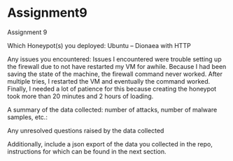 # Assignment9
Assignment 9

Which Honeypot(s) you deployed:
Ubuntu – Dionaea with HTTP

Any issues you encountered:
Issues I encountered were trouble setting up the firewall due to not have restarted my VM for awhile. Because I had been saving the state of the machine, the firewall command never worked. After multiple tries, I restarted the VM and eventually the command worked. Finally, I needed a lot of patience for this because creating the honeypot took more than 20 minutes and 2 hours of loading. 


A summary of the data collected: number of attacks, number of malware samples, etc.:


Any unresolved questions raised by the data collected


Additionally, include a json export of the data you collected in the repo, instructions for which can be found in the next section.
